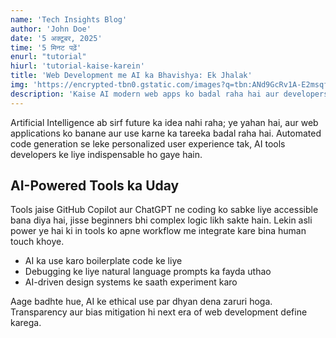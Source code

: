```yaml
---
name: 'Tech Insights Blog'
author: 'John Doe'
date: '5 अक्टूबर, 2025'
time: '5 मिनट पढ़ें'
enurl: "tutorial"
hiurl: 'tutorial-kaise-karein'
title: 'Web Development me AI ka Bhavishya: Ek Jhalak'
img: 'https://encrypted-tbn0.gstatic.com/images?q=tbn:ANd9GcRv1A-E2msqfCE-7QoomIPDae2c0BPuhQ0iag&s'
description: 'Kaise AI modern web apps ko badal raha hai aur developers ke liye practical tips.'
---
```


Artificial Intelligence ab sirf future ka idea nahi raha; ye yahan hai, aur web applications ko banane aur use karne ka tareeka badal raha hai. Automated code generation se leke personalized user experience tak, AI tools developers ke liye indispensable ho gaye hain.  

## AI-Powered Tools ka Uday

Tools jaise GitHub Copilot aur ChatGPT ne coding ko sabke liye accessible bana diya hai, jisse beginners bhi complex logic likh sakte hain. Lekin asli power ye hai ki in tools ko apne workflow me integrate kare bina human touch khoye.  

- AI ka use karo boilerplate code ke liye  
- Debugging ke liye natural language prompts ka fayda uthao  
- AI-driven design systems ke saath experiment karo  

Aage badhte hue, AI ke ethical use par dhyan dena zaruri hoga. Transparency aur bias mitigation hi next era of web development define karega.  
